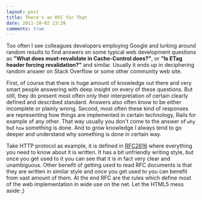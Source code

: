 ```yaml
---
layout: post
title: There's an RFC for That
date: 2011-10-02 23:39
comments: true
---
```


Too often I see colleagues developers employing Google and lurking around
random results to find answers on some typical web development questions
as **"What does must-revalidate in Cache-Control does?"**, or **"Is ETag
header forcing revalidation?"** and similar. Usually it ends up in
deciphering random answer on Stack Overflow or some other community web
site.

First, of course that there is huge amount of knowledge out there and
very smart people answering with deep insight on every of these
questions. But still, they do present most often only their
interpretation of certain clearly defined and described standard. Answers also often know to be either
incomplete or plainly wrong. Second, most often these kind of responses
are representing how things are implemented in certain technology, Rails for example of any other.
That way usually you don't come to the answer of `why` but `how`
something is done. And to grow knowledge I always tend to go deeper and
understand why something is done in certain way.

Take HTTP protocol as example, it is defined in [RFC2616](http://www.ietf.org/rfc/rfc2616.txt)
where everything you need to know about it is written. It has a bit
unfriendly writing style, but once you get used to it you can see that
it is in fact very clear and unambiguous. Other benefit of getting used to
read RFC documents is that they are written in similar style and once
you get used to you can benefit from vast amount of them. At the end RFC
are the rules which define most of the web implementation in wide use on
the net. Let the HTML5 mess aside ;)
